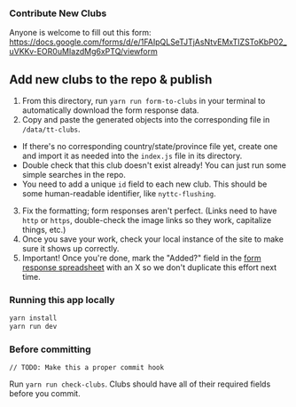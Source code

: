 ### Contribute New Clubs

Anyone is welcome to fill out this form: https://docs.google.com/forms/d/e/1FAIpQLSeTJTjAsNtvEMxTIZSToKbP02_uVKKv-EOR0uMIazdMg6xPTQ/viewform

## Add new clubs to the repo & publish

1. From this directory, run `yarn run form-to-clubs` in your terminal to automatically download the form response data.
2. Copy and paste the generated objects into the corresponding file in `/data/tt-clubs`.

- If there's no corresponding country/state/province file yet, create one and import it as needed into the `index.js` file in its directory.
- Double check that this club doesn't exist already! You can just run some simple searches in the repo.
- You need to add a unique `id` field to each new club. This should be some human-readable identifier, like `nyttc-flushing`.

3. Fix the formatting; form responses aren't perfect. (Links need to have `http` or `https`, double-check the image links so they work, capitalize things, etc.)
4. Once you save your work, check your local instance of the site to make sure it shows up correctly.
5. Important! Once you're done, mark the "Added?" field in the [form response spreadsheet](https://docs.google.com/spreadsheets/d/1-c-pqPnBOsGpECs5SmvYUksO6xvlbgIb1CK-jAmLCeA/edit?resourcekey=null#gid=1062528263) with an X so we don't duplicate this effort next time.

### Running this app locally

```sh
yarn install
yarn run dev
```

### Before committing

`// TODO: Make this a proper commit hook`

Run `yarn run check-clubs`. Clubs should have all of their required fields before you commit.
